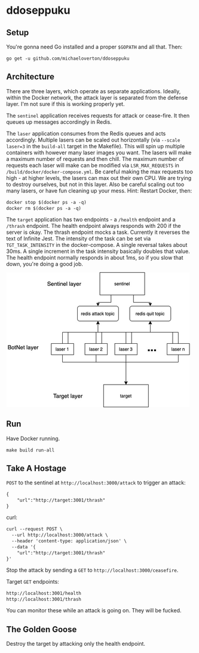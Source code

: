 # ddoseppuku

## Setup

You're gonna need Go installed and a proper `$GOPATH` and all that. Then:

```
go get -u github.com/michaeloverton/ddoseppuku
```

## Architecture

There are three layers, which operate as separate applications. Ideally, within the Docker network, the attack layer is separated from the defense layer. I'm not sure if this is working properly yet.

The `sentinel` application receives requests for attack or cease-fire. It then queues up messages accordingly in Redis. 

The `laser` application consumes from the Redis queues and acts accordingly. Multiple lasers can be scaled out horizontally (via `--scale laser=3` in the `build-all` target in the Makefile). This will spin up multiple containers with however many laser images you want. The lasers will make a maximum number of requests and then chill. The maximum number of requests each laser will make can be modified via `LSR_MAX_REQUESTS` in `/build/docker/docker-compose.yml`. Be careful making the max requests too high - at higher levels, the lasers can max out their own CPU. We are trying to destroy ourselves, but not in this layer. Also be careful scaling out too many lasers, or have fun cleaning up your mess. Hint: Restart Docker, then:

```
docker stop $(docker ps -a -q)
docker rm $(docker ps -a -q)
```

The `target` application has two endpoints - a `/health` endpoint and a `/thrash` endpoint. The health endpoint always responds with 200 if the server is okay. The thrash endpoint mocks a task. Currently it reverses the text of Infinite Jest. The intensity of the task can be set via `TGT_TASK_INTENSITY` in the docker-compose. A single reversal takes about 30ms. A single increment in the task intensity basically doubles that value. The health endpoint normally responds in about 1ms, so if you slow that down, you're doing a good job.

![](/diagram.jpg?raw=true)

## Run

Have Docker running.

```
make build run-all
```

## Take A Hostage

`POST` to the sentinel at `http://localhost:3000/attack` to trigger an attack:

```
{
	"url":"http://target:3001/thrash"
}
```

curl:

```
curl --request POST \
  --url http://localhost:3000/attack \
  --header 'content-type: application/json' \
  --data '{
	"url":"http://target:3001/thrash"
}'
```

Stop the attack by sending a `GET` to `http://localhost:3000/ceasefire`.

Target `GET` endpoints:

```
http://localhost:3001/health
http://localhost:3001/thrash
```

You can monitor these while an attack is going on. They will be fucked.

## The Golden Goose

Destroy the target by attacking only the health endpoint.
